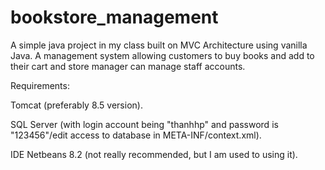 # bookstore_management
A simple java project in my class built on MVC Architecture using vanilla Java.
A management system allowing customers to buy books and add to their cart and store manager can manage staff accounts.

Requirements:

  Tomcat (preferably 8.5 version).
  
  SQL Server (with login account being "thanhhp" and password is "123456"/edit access to database in META-INF/context.xml).
  
  IDE Netbeans 8.2 (not really recommended, but I am used to using it).

